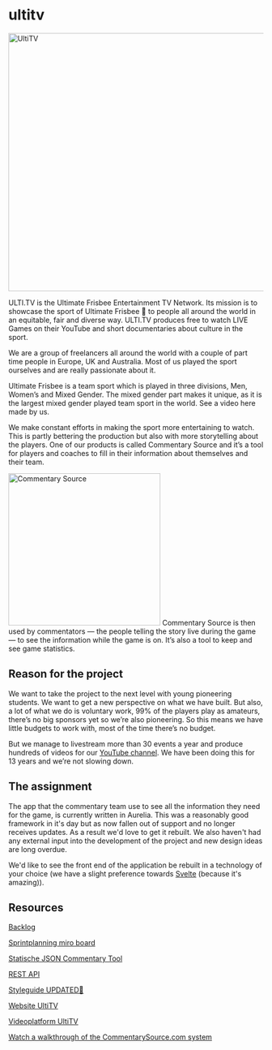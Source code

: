 # ultitv

<img width="509" alt="UltiTV" src="https://user-images.githubusercontent.com/1061632/221005826-b5fc28c2-f55c-408d-9970-0a3aea65dd8c.png">

ULTI.TV is the Ultimate Frisbee Entertainment TV Network. Its mission is to showcase the sport of Ultimate Frisbee 🥏 to people all around the world in an equitable, fair and diverse way. ULTI.TV produces free to watch LIVE Games on their YouTube and short documentaries about culture in the sport. 

We are a group of freelancers all around the world with a couple of part time people in Europe, UK and Australia. Most of us played the sport ourselves and are really passionate about it. 

Ultimate Frisbee is a team sport which is played in three divisions, Men, Women’s and Mixed Gender. The mixed gender part makes it unique, as it is the largest mixed gender played team sport in the world. See a video here made by us.  

We make constant efforts in making the sport more entertaining to watch. This is partly bettering the production but also with more storytelling about the players. One of our products is called Commentary Source and it’s a tool for players and coaches to fill in their information about themselves and their team.

<img src="https://www.commentarysource.com/images/commentary-source-logo.svg" width="300" alt="Commentary Source">
Commentary Source is then used by commentators — the people telling the story live during the game — to see the information while the game is on. It’s also a tool to keep and see game statistics.


## Reason for the project
We want to take the project to the next level with young pioneering students. We want to get a new perspective on what we have built. But also, a lot of what we do is voluntary work, 99% of the players play as amateurs, there’s no big sponsors yet so we’re also pioneering. So this means we have little budgets to work with, most of the time there’s no budget.

But we manage to livestream more than 30 events a year and produce hundreds of videos for our [YouTube channel](https://www.youtube.com/user/ultidottv). We have been doing this for 13 years and we’re not slowing down. 

## The assignment
The app that the commentary team use to see all the information they need for the game, is currently written in Aurelia. This was a reasonably good framework in it's day but as now fallen out of support and no longer receives updates. As a result we'd love to get it rebuilt. We also haven't had any external input into the development of the project and new design ideas are long overdue. 

We'd like to see the front end of the application be rebuilt in a technology of your choice (we have a slight preference towards [Svelte](https://svelte.dev/) (because it's amazing)).




## Resources

[Backlog](https://github.com/orgs/fdnd-agency/projects/13)

[Sprintplanning miro board](https://miro.com/app/board/uXjVPhWkx8o=/?share_link_id=195631044941)

[Statische JSON Commentary Tool](https://github.com/fdnd-agency/ultitv/tree/main/api)

[REST API](https://api.ultitv.fdnd.nl)

[Styleguide UPDATED🥏](https://www.figma.com/file/Hucnxf4qT3nr2HzaiNaERX/Ultiversal-Branding?node-id=3471%3A5&t=fDGK435K3YiPnMRU-1)

[Website UltiTV](https://ulti.tv)

[Videoplatform UltiTV](https://www.youtube.com/user/ultidottv)

[Watch a walkthrough of the CommentarySource.com system](https://commentarysource2.blob.core.windows.net/videos/CommentarySourceWalkthrough.mp4)


